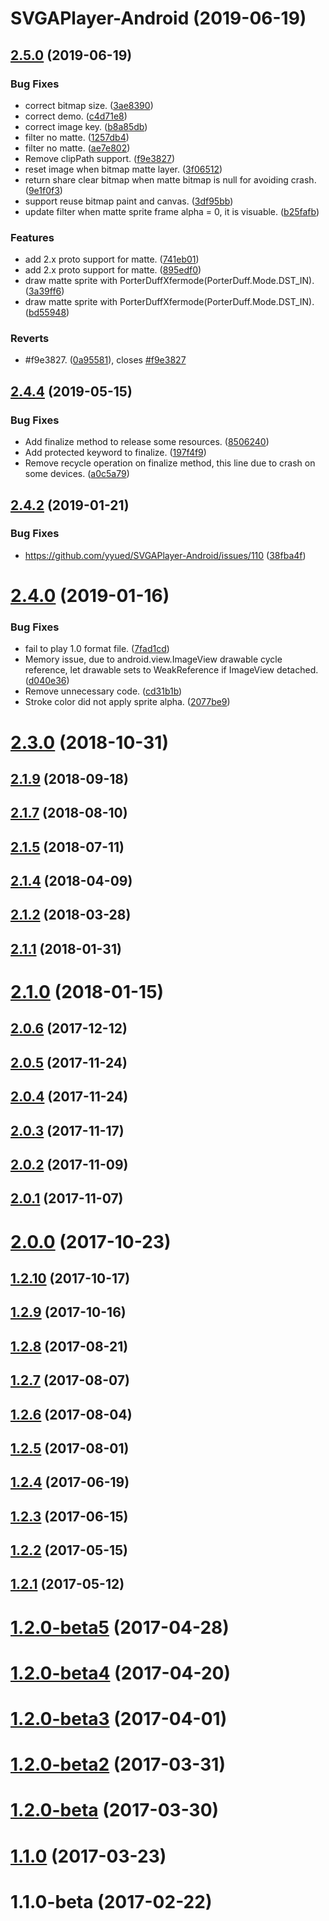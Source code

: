 # SVGAPlayer-Android (2019-06-19)

## [2.5.0](https://github.com/yyued/SVGAPlayer-Android/compare/2.5.0...2.4.4) (2019-06-19)

### Bug Fixes

* correct bitmap size. ([3ae8390](https://github.com/yyued/SVGAPlayer-Android/commit/3ae8390))
* correct demo. ([c4d71e8](https://github.com/yyued/SVGAPlayer-Android/commit/c4d71e8))
* correct image key. ([b8a85db](https://github.com/yyued/SVGAPlayer-Android/commit/b8a85db))
* filter no matte. ([1257db4](https://github.com/yyued/SVGAPlayer-Android/commit/1257db4))
* filter no matte. ([ae7e802](https://github.com/yyued/SVGAPlayer-Android/commit/ae7e802))
* Remove clipPath support. ([f9e3827](https://github.com/yyued/SVGAPlayer-Android/commit/f9e3827))
* reset image when bitmap matte layer. ([3f06512](https://github.com/yyued/SVGAPlayer-Android/commit/3f06512))
* return share clear bitmap when matte bitmap is null for avoiding crash. ([9e1f0f3](https://github.com/yyued/SVGAPlayer-Android/commit/9e1f0f3))
* support reuse bitmap paint and canvas. ([3df95bb](https://github.com/yyued/SVGAPlayer-Android/commit/3df95bb))
* update filter when matte sprite frame alpha = 0, it is visuable. ([b25fafb](https://github.com/yyued/SVGAPlayer-Android/commit/b25fafb))


### Features

* add 2.x proto support for matte. ([741eb01](https://github.com/yyued/SVGAPlayer-Android/commit/741eb01))
* add 2.x proto support for matte. ([895edf0](https://github.com/yyued/SVGAPlayer-Android/commit/895edf0))
* draw matte sprite with PorterDuffXfermode(PorterDuff.Mode.DST_IN). ([3a39ff6](https://github.com/yyued/SVGAPlayer-Android/commit/3a39ff6))
* draw matte sprite with PorterDuffXfermode(PorterDuff.Mode.DST_IN). ([bd55948](https://github.com/yyued/SVGAPlayer-Android/commit/bd55948))


### Reverts

* #f9e3827. ([0a95581](https://github.com/yyued/SVGAPlayer-Android/commit/0a95581)), closes [#f9e3827](https://github.com/yyued/SVGAPlayer-Android/issues/f9e3827)



## [2.4.4](https://github.com/yyued/SVGAPlayer-Android/compare/2.4.3...2.4.4) (2019-05-15)


### Bug Fixes

* Add finalize method to release some resources. ([8506240](https://github.com/yyued/SVGAPlayer-Android/commit/8506240))
* Add protected keyword to finalize. ([197f4f9](https://github.com/yyued/SVGAPlayer-Android/commit/197f4f9))
* Remove recycle operation on finalize method, this line due to crash on some devices. ([a0c5a79](https://github.com/yyued/SVGAPlayer-Android/commit/a0c5a79))



## [2.4.2](https://github.com/yyued/SVGAPlayer-Android/compare/2.4.0...2.4.2) (2019-01-21)


### Bug Fixes

* https://github.com/yyued/SVGAPlayer-Android/issues/110 ([38fba4f](https://github.com/yyued/SVGAPlayer-Android/commit/38fba4f))



# [2.4.0](https://github.com/yyued/SVGAPlayer-Android/compare/2.3.0...2.4.0) (2019-01-16)


### Bug Fixes

* fail to play 1.0 format file. ([7fad1cd](https://github.com/yyued/SVGAPlayer-Android/commit/7fad1cd))
* Memory issue, due to android.view.ImageView drawable cycle reference, let drawable sets to WeakReference if ImageView detached. ([d040e36](https://github.com/yyued/SVGAPlayer-Android/commit/d040e36))
* Remove unnecessary code. ([cd31b1b](https://github.com/yyued/SVGAPlayer-Android/commit/cd31b1b))
* Stroke color did not apply sprite alpha. ([2077be9](https://github.com/yyued/SVGAPlayer-Android/commit/2077be9))



# [2.3.0](https://github.com/yyued/SVGAPlayer-Android/compare/2.1.9...2.3.0) (2018-10-31)



## [2.1.9](https://github.com/yyued/SVGAPlayer-Android/compare/2.1.8...2.1.9) (2018-09-18)



## [2.1.7](https://github.com/yyued/SVGAPlayer-Android/compare/2.1.5...2.1.7) (2018-08-10)



## [2.1.5](https://github.com/yyued/SVGAPlayer-Android/compare/2.1.4...2.1.5) (2018-07-11)



## [2.1.4](https://github.com/yyued/SVGAPlayer-Android/compare/2.1.3...2.1.4) (2018-04-09)



## [2.1.2](https://github.com/yyued/SVGAPlayer-Android/compare/2.1.1...2.1.2) (2018-03-28)



## [2.1.1](https://github.com/yyued/SVGAPlayer-Android/compare/2.1.0...2.1.1) (2018-01-31)



# [2.1.0](https://github.com/yyued/SVGAPlayer-Android/compare/2.0.6...2.1.0) (2018-01-15)



## [2.0.6](https://github.com/yyued/SVGAPlayer-Android/compare/2.0.5...2.0.6) (2017-12-12)



## [2.0.5](https://github.com/yyued/SVGAPlayer-Android/compare/2.0.4...2.0.5) (2017-11-24)



## [2.0.4](https://github.com/yyued/SVGAPlayer-Android/compare/2.0.3...2.0.4) (2017-11-24)



## [2.0.3](https://github.com/yyued/SVGAPlayer-Android/compare/2.0.2...2.0.3) (2017-11-17)



## [2.0.2](https://github.com/yyued/SVGAPlayer-Android/compare/2.0.1...2.0.2) (2017-11-09)



## [2.0.1](https://github.com/yyued/SVGAPlayer-Android/compare/2.0.0...2.0.1) (2017-11-07)



# [2.0.0](https://github.com/yyued/SVGAPlayer-Android/compare/1.2.10...2.0.0) (2017-10-23)



## [1.2.10](https://github.com/yyued/SVGAPlayer-Android/compare/1.2.9...1.2.10) (2017-10-17)



## [1.2.9](https://github.com/yyued/SVGAPlayer-Android/compare/1.2.8...1.2.9) (2017-10-16)



## [1.2.8](https://github.com/yyued/SVGAPlayer-Android/compare/1.2.7...1.2.8) (2017-08-21)



## [1.2.7](https://github.com/yyued/SVGAPlayer-Android/compare/1.2.6...1.2.7) (2017-08-07)



## [1.2.6](https://github.com/yyued/SVGAPlayer-Android/compare/1.2.5...1.2.6) (2017-08-04)



## [1.2.5](https://github.com/yyued/SVGAPlayer-Android/compare/1.2.4...1.2.5) (2017-08-01)



## [1.2.4](https://github.com/yyued/SVGAPlayer-Android/compare/1.2.3...1.2.4) (2017-06-19)



## [1.2.3](https://github.com/yyued/SVGAPlayer-Android/compare/1.2.2...1.2.3) (2017-06-15)



## [1.2.2](https://github.com/yyued/SVGAPlayer-Android/compare/1.2.1...1.2.2) (2017-05-15)



## [1.2.1](https://github.com/yyued/SVGAPlayer-Android/compare/1.2.0-beta5...1.2.1) (2017-05-12)



# [1.2.0-beta5](https://github.com/yyued/SVGAPlayer-Android/compare/1.2.0...1.2.0-beta5) (2017-04-28)



# [1.2.0-beta4](https://github.com/yyued/SVGAPlayer-Android/compare/1.2.0-beta3...1.2.0-beta4) (2017-04-20)



# [1.2.0-beta3](https://github.com/yyued/SVGAPlayer-Android/compare/1.2.0-beta2...1.2.0-beta3) (2017-04-01)



# [1.2.0-beta2](https://github.com/yyued/SVGAPlayer-Android/compare/1.2.0-beta...1.2.0-beta2) (2017-03-31)



# [1.2.0-beta](https://github.com/yyued/SVGAPlayer-Android/compare/1.1.0...1.2.0-beta) (2017-03-30)



# [1.1.0](https://github.com/yyued/SVGAPlayer-Android/compare/1.1.0-beta...1.1.0) (2017-03-23)



# 1.1.0-beta (2017-02-22)



